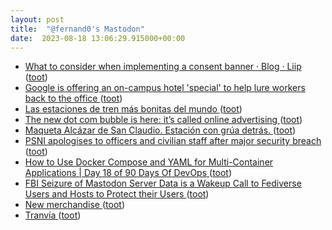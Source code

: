 ```yaml
---
layout: post
title:  "@fernand0's Mastodon"
date:  2023-08-18 13:06:29.915000+00:00
---
```

*  [What to consider when implementing a consent banner · Blog · Liip ](https://www.liip.ch/en/blog/what-to-consider-when-implementing-a-consent-banne) ([toot](https://mastodon.social/@fernand0/110910766442597638))
*  [Google is offering an on-campus hotel &#39;special&#39; to help lure workers back to the office  ](https://www.cnbc.com/2023/08/04/google-offers-on-campus-hotel-special-to-lure-workers-back-in.html) ([toot](https://mastodon.social/@fernand0/110910549639147218))
*  [Las estaciones de tren más bonitas del mundo  ](https://viajes.nationalgeographic.com.es/a/estas-son-estaciones-tren-mas-bonitas-mundo_929) ([toot](https://mastodon.social/@fernand0/110910385400098255))
*  [The new dot com bubble is here: it’s called online advertising ](https://thecorrespondent.com/100/the-new-dot-com-bubble-is-here-its-called-online-advertisin) ([toot](https://mastodon.social/@fernand0/110910141955061672))
*  [Maqueta Alcázar de San Claudio. Estación con grúa detrás. ](https://www.flickr.com/photos/fernand0/53094894059) ([toot](https://mastodon.social/@fernand0/110910134184199809))
*  [PSNI apologises to officers and civilian staff after major security breach ](https://www.belfasttelegraph.co.uk/news/northern-ireland/psni-apologises-to-officers-and-civilian-staff-after-major-security-breach/a1823676448.htm) ([toot](https://mastodon.social/@fernand0/110909834405096930))
*  [How to Use Docker Compose and YAML for Multi-Container Applications \| Day 18 of 90 Days Of DevOps  ](https://medium.com/@ajitfawade/how-to-use-docker-compose-and-yaml-for-multi-container-applications-day-18-of-90-days-of-devops-78261fbd7b37) ([toot](https://mastodon.social/@fernand0/110909723180160827))
*  [FBI Seizure of Mastodon Server Data is a Wakeup Call to Fediverse Users and Hosts to Protect their Users ](https://www.eff.org/deeplinks/2023/07/fbi-seizure-mastodon-server-wakeup-call-fediverse-users-and-hosts-protect-thei) ([toot](https://mastodon.social/@fernand0/110909501993899617))
*  [New merchandise ](https://blog.joinmastodon.org/2023/07/new-merchandise) ([toot](https://mastodon.social/@fernand0/110909063130917217))
*  [Tranvía ](https://avecesunafoto.wordpress.com/2023/08/17/tranvia-5) ([toot](https://mastodon.social/@fernand0/110906141473212254))

